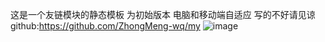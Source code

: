 这是一个友链模块的静态模板
为初始版本
电脑和移动端自适应
写的不好请见谅
github:https://github.com/ZhongMeng-wq/my
![image](https://user-images.githubusercontent.com/80760635/155727344-9807b37b-309b-4d55-8456-08a67b8f340b.png)

